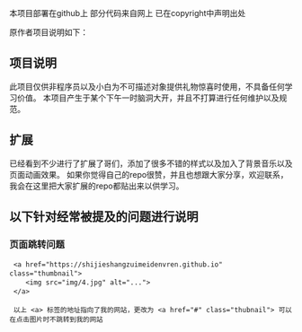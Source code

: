 本项目部署在github上 部分代码来自网上 已在copyright中声明出处


原作者项目说明如下：
## 项目说明

此项目仅供非程序员以及小白为不可描述对象提供礼物惊喜时使用，不具备任何学习价值。
本项目产生于某个下午一时脑洞大开，并且不打算进行任何维护以及规范。

## 扩展
已经看到不少进行了扩展了哥们，添加了很多不错的样式以及加入了背景音乐以及页面动画效果。
如果你觉得自己的repo很赞，并且也想跟大家分享，欢迎联系，我会在这里把大家扩展的repo都贴出来以供学习。



## 以下针对经常被提及的问题进行说明
### 页面跳转问题
     <a href="https://shijieshangzuimeidenvren.github.io" class="thumbnail">
     	<img src="img/4.jpg" alt="...">
     </a>
     
     以上 <a> 标签的地址指向了我的网站，更改为 <a href="#" class="thubnail"> 可以在点击图片时不跳转到我的网站

